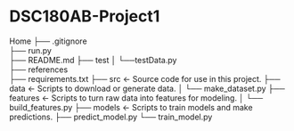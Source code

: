 # DSC180AB-Project1

Home 
├── .gitignore         
├── run.py             
├── README.md
├── test
│   └──testData.py                
├── references         
├── requirements.txt
├── src                <- Source code for use in this project.
    ├── data           <- Scripts to download or generate data.
    │   └── make_dataset.py
    ├── features       <- Scripts to turn raw data into features for modeling.
    │   └── build_features.py
    ├── models         <- Scripts to train models and make predictions.
        ├── predict_model.py
        └── train_model.py
